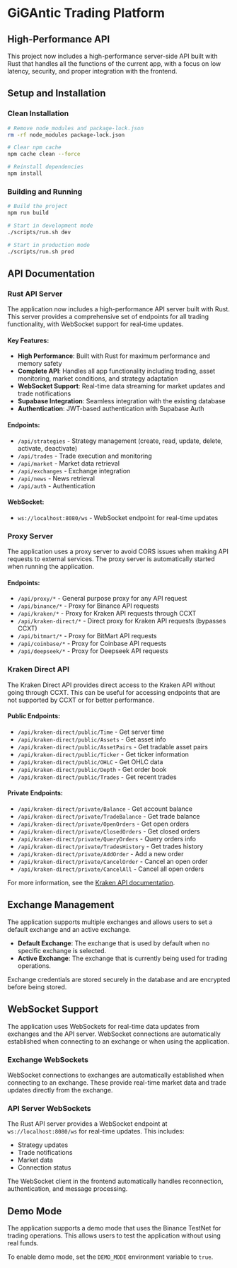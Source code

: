 # GiGAntic Trading Platform

## High-Performance API

This project now includes a high-performance server-side API built with Rust that handles all the functions of the current app, with a focus on low latency, security, and proper integration with the frontend.

## Setup and Installation

### Clean Installation
```bash
# Remove node_modules and package-lock.json
rm -rf node_modules package-lock.json

# Clear npm cache
npm cache clean --force

# Reinstall dependencies
npm install
```

### Building and Running
```bash
# Build the project
npm run build

# Start in development mode
./scripts/run.sh dev

# Start in production mode
./scripts/run.sh prod
```

## API Documentation

### Rust API Server

The application now includes a high-performance API server built with Rust. This server provides a comprehensive set of endpoints for all trading functionality, with WebSocket support for real-time updates.

#### Key Features:
- **High Performance**: Built with Rust for maximum performance and memory safety
- **Complete API**: Handles all app functionality including trading, asset monitoring, market conditions, and strategy adaptation
- **WebSocket Support**: Real-time data streaming for market updates and trade notifications
- **Supabase Integration**: Seamless integration with the existing database
- **Authentication**: JWT-based authentication with Supabase Auth

#### Endpoints:
- `/api/strategies` - Strategy management (create, read, update, delete, activate, deactivate)
- `/api/trades` - Trade execution and monitoring
- `/api/market` - Market data retrieval
- `/api/exchanges` - Exchange integration
- `/api/news` - News retrieval
- `/api/auth` - Authentication

#### WebSocket:
- `ws://localhost:8080/ws` - WebSocket endpoint for real-time updates

### Proxy Server
The application uses a proxy server to avoid CORS issues when making API requests to external services. The proxy server is automatically started when running the application.

#### Endpoints:

- `/api/proxy/*` - General purpose proxy for any API request
- `/api/binance/*` - Proxy for Binance API requests
- `/api/kraken/*` - Proxy for Kraken API requests through CCXT
- `/api/kraken-direct/*` - Direct proxy for Kraken API requests (bypasses CCXT)
- `/api/bitmart/*` - Proxy for BitMart API requests
- `/api/coinbase/*` - Proxy for Coinbase API requests
- `/api/deepseek/*` - Proxy for Deepseek API requests

### Kraken Direct API

The Kraken Direct API provides direct access to the Kraken API without going through CCXT. This can be useful for accessing endpoints that are not supported by CCXT or for better performance.

#### Public Endpoints:
- `/api/kraken-direct/public/Time` - Get server time
- `/api/kraken-direct/public/Assets` - Get asset info
- `/api/kraken-direct/public/AssetPairs` - Get tradable asset pairs
- `/api/kraken-direct/public/Ticker` - Get ticker information
- `/api/kraken-direct/public/OHLC` - Get OHLC data
- `/api/kraken-direct/public/Depth` - Get order book
- `/api/kraken-direct/public/Trades` - Get recent trades

#### Private Endpoints:
- `/api/kraken-direct/private/Balance` - Get account balance
- `/api/kraken-direct/private/TradeBalance` - Get trade balance
- `/api/kraken-direct/private/OpenOrders` - Get open orders
- `/api/kraken-direct/private/ClosedOrders` - Get closed orders
- `/api/kraken-direct/private/QueryOrders` - Query orders info
- `/api/kraken-direct/private/TradesHistory` - Get trades history
- `/api/kraken-direct/private/AddOrder` - Add a new order
- `/api/kraken-direct/private/CancelOrder` - Cancel an open order
- `/api/kraken-direct/private/CancelAll` - Cancel all open orders

For more information, see the [Kraken API documentation](https://docs.kraken.com/rest/).

## Exchange Management

The application supports multiple exchanges and allows users to set a default exchange and an active exchange.

- **Default Exchange**: The exchange that is used by default when no specific exchange is selected.
- **Active Exchange**: The exchange that is currently being used for trading operations.

Exchange credentials are stored securely in the database and are encrypted before being stored.

## WebSocket Support

The application uses WebSockets for real-time data updates from exchanges and the API server. WebSocket connections are automatically established when connecting to an exchange or when using the application.

### Exchange WebSockets
WebSocket connections to exchanges are automatically established when connecting to an exchange. These provide real-time market data and trade updates directly from the exchange.

### API Server WebSockets
The Rust API server provides a WebSocket endpoint at `ws://localhost:8080/ws` for real-time updates. This includes:

- Strategy updates
- Trade notifications
- Market data
- Connection status

The WebSocket client in the frontend automatically handles reconnection, authentication, and message processing.

## Demo Mode

The application supports a demo mode that uses the Binance TestNet for trading operations. This allows users to test the application without using real funds.

To enable demo mode, set the `DEMO_MODE` environment variable to `true`.

